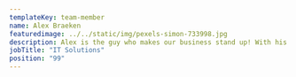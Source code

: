 ```yaml
---
templateKey: team-member
name: Alex Braeken
featuredimage: ../../static/img/pexels-simon-733998.jpg
description: Alex is the guy who makes our business stand up! With his in-depth knowledge of IT systems, website programming and Social Media Platforms, he keeps our business current. From fixing printers, to designing a whole new website, nothing is too small or too large for Alex. His calming disposition keeps the techno-phobes at peace!
jobTitle: "IT Solutions"
position: "99"
---
```


